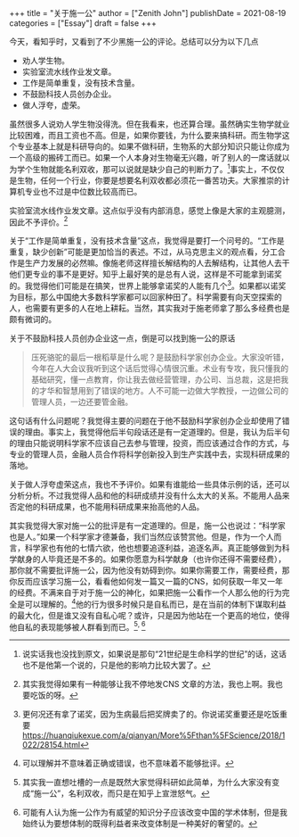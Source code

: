 +++
title = "关于施一公"
author = ["Zenith John"]
publishDate = 2021-08-19
categories = ["Essay"]
draft = false
+++

今天，看知乎时，又看到了不少黑施一公的评论。总结可以分为以下几点

-   劝人学生物。
-   实验室流水线作业发文章。
-   工作是简单重复，没有技术含量。
-   不鼓励科技人员创办企业。
-   做人浮夸，虚荣。

虽然很多人说劝人学生物没得洗。但在我看来，也还算合理。虽然确实生物学就业比较困难，而且工资也不高。但是，如果你要钱，为什么要来搞科研。而生物学这个专业基本上就是科研导向的。如果不做科研，生物系的大部分知识只能让你成为一个高级的搬砖工而已。如果一个人本身对生物毫无兴趣，听了别人的一席话就以为学个生物就能名利双收，那可以说就是缺少自己的判断力了。[^fn:1]事实上，不仅仅是生物，任何一个行业，你要是想要名利双收都必须花一番苦功夫。大家推崇的计算机专业也不过是中位数比较高而已。

实验室流水线作业发文章。这点似乎没有内部消息，感觉上像是大家的主观臆测，因此不予评价。[^fn:2]

关于“工作是简单重复，没有技术含量”这点，我觉得是要打一个问号的。“工作是重复，缺少创新”可能是更加恰当的表述。不过，从马克思主义的观点看，分工合作是生产力发展的必然嘛。像施老师这样擅长解结构的人去解结构，让其他人去干他们更专业的事不是更好。知乎上最好笑的是总有人说，这样是不可能拿到诺奖的。我觉得他们可能是在搞笑，世界上能够拿诺奖的人能有几个[^fn:3]。如果都以诺奖为目标，那么中国绝大多数科学家都可以回家种田了。科学需要有向天空探索的人，也需要有更多的人在地上耕耘。当然，其实我对于施老师拿了那么多经费也是颇有微词的。

关于不鼓励科技人员创办企业这一点，倒是可以找到施一公的原话

> 压死骆驼的最后一根稻草是什么呢？是鼓励科学家创办企业。大家没听错，今年在人大会议我听到这个话后觉得心情很沉重。术业有专攻，我只懂我的基础研究，懂一点教育，你让我去做经营管理，办公司、当总裁，这是把我的才华和智慧用到了错误的地方。人不可能一边做大学教授，一边做公司的管理人员，一边还要管金融。

这句话有什么问题呢？我觉得主要的问题在于他不鼓励科学家创办企业却使用了错误的理由。事实上，我觉得他后半句段话还是有一定道理的。但是，我认为后半句的理由只能说明科学家不应该自己去参与管理，投资，而应该通过合作的方式，与专业的管理人员，金融人员合作将科学创新投入到生产实践中去，实现科研成果的落地。

关于做人浮夸虚荣这点，我也不予评价。如果有谁能给一些具体示例的话，还可以分析分析。不过我觉得人品和他的科研成绩并没有什么太大的关系。不能用人品来否定他的科研成果，也不能用科研成果来抬高他的人品。

其实我觉得大家对施一公的批评是有一定道理的。但是，施一公也说过：“科学家也是人。”如果一个科学家才德兼备，我们当然应该赞赏他。但是，作为一个人而言，科学家也有他的七情六欲，他也想要追逐利益，追逐名声。真正能够做到为科学献身的人毕竟还是不多的。如果你愿意为科学献身（也许你还得不需要经费），那你就不需要批评施一公，因为他没有妨碍到你。如果你需要工作，需要经费，那你反而应该学习施一公，看看他如何发一篇又一篇的CNS，如何获取一年又一年的经费。不满来自于对于施一公的神化，如果把施一公看作一个人那么他的行为完全是可以理解的。[^fn:4]他的行为很多时候只是自私而已，是在当前的体制下谋取利益的最大化，但是谁又没有自私心呢？或许，只是因为他站在一个更高的地位，使得他自私的表现能够被人群看到而已。[^fn:5]<sup>, </sup>[^fn:6]

[^fn:1]: 说实话我也没找到原文，如果说是那句“21世纪是生命科学的世纪”的话，这话也不是他第一个说的，只是他的影响力比较大罢了。
[^fn:2]: 其实我觉得如果有一种能够让我不停地发CNS 文章的方法，我也上啊。我也要吃饭的呀。
[^fn:3]: 更何况还有拿了诺奖，因为生病最后把奖牌卖了的。你说诺奖重要还是吃饭重要<https://huanqiukexue.com/a/qianyan/More%5Fthan%5FScience/2018/1022/28154.html>
[^fn:4]: 可以理解并不意味着正确或错误，也不意味着不能够批评。
[^fn:5]: 其实我一直想吐槽的一点是既然大家觉得科研如此简单，为什么大家没有变成“施一公”，名利双收，而只是在知乎上宣泄怒气。
[^fn:6]: 可能有人认为施一公作为有威望的知识分子应该改变中国的学术体制，但是我始终认为要想体制的既得利益者来改变体制是一种美好的奢望的。
